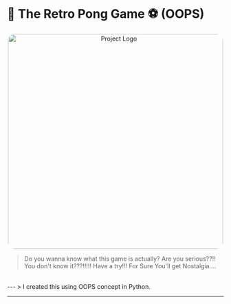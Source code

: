 # 🌟 The Retro Pong Game ⚽ (OOPS)

<p align="center">
  <img src="https://cdn.hashnode.com/res/hashnode/image/upload/v1679928735105/3e3c1b91-fe3e-43c4-95d8-f2007de16c4f.png" alt="Project Logo" width="150" style="border-radius: 15px; width: 500px;">
</p>

> Do you wanna know what this game is actually? Are you serious??!! You don't know it???!!!!! Have a try!!! For Sure You'll get Nostalgia....
<br>
---
> I created this using OOPS concept in Python.

---

